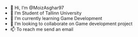 - 👋 Hi, I’m @MoizAsghar97
- 👀 I’m Student of Tallinn University
- 🌱 I’m currently learning Game Development
- 💞️ I’m looking to collaborate on Game development project
- 📫 To reach me send an email

<!---
MoizAsghar97/MoizAsghar97 is a ✨ special ✨ repository because its `README.md` (this file) appears on your GitHub profile.
You can click the Preview link to take a look at your changes.
--->
